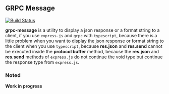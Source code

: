 ## GRPC Message

[![Build Status](https://travis-ci.org/restuwahyu13/grpc-message.svg?branch=main)](https://travis-ci.org/restuwahyu13/grpc-message)

**grpc-message** is a utility to display a json response or a format string to a client, if you use `express.js` and `grpc` with `typescript`, because there is a little problem when you want to display the json response or format string to the client when you use `typescript`, because **res.json** and **res.send** cannot be executed inside the **protocol buffer** method, because the **res.json** and **res.send** methods of `express.js` do not continue the void type but continue the response type from `express.js`.

### Noted

**Work in progress**
